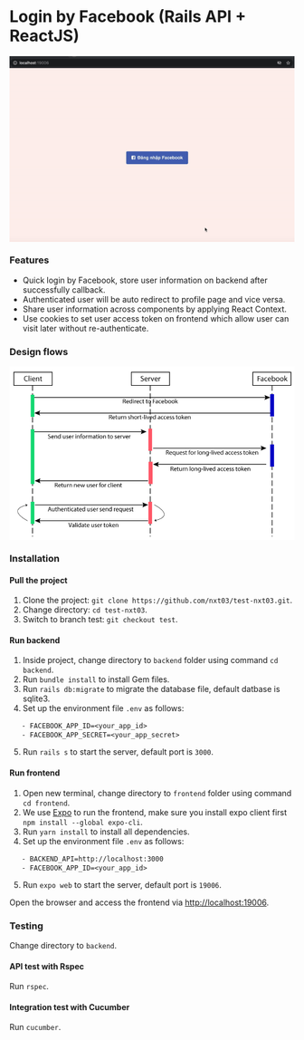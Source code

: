# Login by Facebook (Rails API + ReactJS)

<p align="center"><img src="docs/ui_flow.gif" alt="Login UI Flow" align="center" /></p>

### Features
 - Quick login by Facebook, store user information on backend after successfully callback.
 - Authenticated user will be auto redirect to profile page and vice versa.
 - Share user information across components by applying React Context.
 - Use cookies to set user access token on frontend which allow user can visit later without re-authenticate.

### Design flows

<p align="center"><img src="docs/design_flow.png" alt="Design Flow" align="center" /></p>

### Installation

#### Pull the project
1. Clone the project: `git clone https://github.com/nxt03/test-nxt03.git`.
2. Change directory: `cd test-nxt03`.
3. Switch to branch test: `git checkout test`.

#### Run backend
1. Inside project, change directory to `backend` folder using command `cd backend`.
2. Run `bundle install` to install Gem files.
3. Run `rails db:migrate` to migrate the database file, default datbase is sqlite3.
4. Set up the environment file `.env` as follows:
```
   - FACEBOOK_APP_ID=<your_app_id>
   - FACEBOOK_APP_SECRET=<your_app_secret>
```
5. Run `rails s` to start the server, default port is `3000`.

#### Run frontend
1. Open new terminal, change directory to `frontend` folder using command `cd frontend`.
2. We use [Expo](expo.io) to run the frontend, make sure you install expo client first `npm install --global expo-cli`.
3. Run `yarn install` to install all dependencies.
4. Set up the environment file `.env` as follows:
```
   - BACKEND_API=http://localhost:3000
   - FACEBOOK_APP_ID=<your_app_id>
```
5. Run `expo web` to start the server, default port is `19006`.

Open the browser and access the frontend via [http://localhost:19006](http://localhost:19006/).

### Testing

Change directory to `backend`.

#### API test with Rspec

Run `rspec`.

#### Integration test with Cucumber

Run `cucumber`.
